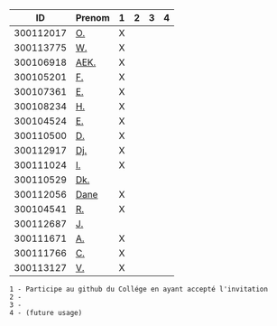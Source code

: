 

|  ID        | Prenom                                          |1|2|3|4|
|------------|-------------------------------------------------|-|-|-|-|
|300112017   | [O.](https://github.com/ordenrosae)             |X| | | |
|300113775   | [W.](https://github.com/widby)                  |X| | | |
|300106918   | [AEK.](https://github.com/AEKchaouche)          |X| | | |
|300105201   | [F.](https://github.com/BgbgL13)                |X| | | |
|300107361   | [E.](https://github.com/toch90)                 |X| | | |
|300108234   | [H.](https://github.com/halimabzn)              |X| | | |
|300104524   | [E.](https://github.com/Echnaideurgeneus)       |X| | | |
|300110500   | [D.](https://github.com/didier300110500)        |X| | | |
|300112917   | [Dj.](https://github.com/djumaster)             |X| | | |
|300111024   | [I.](https://github.com/ibrahimahkanoute)       |X| | | |
|300110529   | [Dk.](https://github.com/TEC24)                 | | | | |
|300112056   | [Dane](https://github.com/danekayi)             |X| | | |
|300104541   | [R.](https://github.com/Romeomian)              |X| | | |
|300112687   | [J.](https://github.com/jthn9022)               | | | | |
|300111671   | [A.](https://github.com/AbbasSadissou)          |X| | | |
|300111766   | [C.](https://github.com/cheikhthiam)            |X| | | |
|300113127   | [V.](https://github.com/Futureseven)            |X| | | |


```
1 - Participe au github du Collége en ayant accepté l'invitation 
2 - 
3 - 
4 - (future usage)
```
